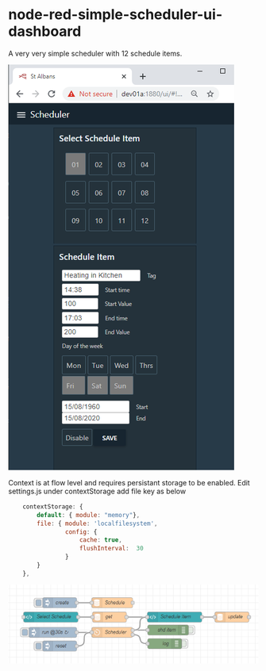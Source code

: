 # node-red-simple-scheduler-ui-dashboard

A very very simple scheduler with 12 schedule items.

![UI](https://github.com/industrialinternet/node-red-simple-scheduler-ui-dashboard/blob/master/shed-ui.png?raw=true)


Context is at flow level and requires persistant storage to be enabled.
Edit settings.js under contextStorage add file key as below

```javascript
	contextStorage: {
		default: { module: "memory"},
		file: { module: 'localfilesystem', 
				config: {
					cache: true,
					flushInterval:	30
				}
		}
	},
```

![flow](https://raw.githubusercontent.com/industrialinternet/node-red-simple-scheduler-ui-dashboard/master/simple-shed-flow.png)
